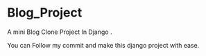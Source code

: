 # Blog_Project
A mini Blog Clone Project In Django .

You can Follow my commit and make this django project with ease.

